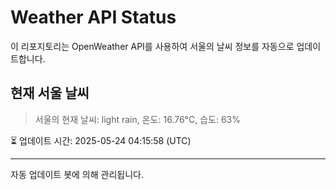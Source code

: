 
# Weather API Status

이 리포지토리는 OpenWeather API를 사용하여 서울의 날씨 정보를 자동으로 업데이트합니다.

## 현재 서울 날씨
> 서울의 현재 날씨: light rain, 온도: 16.76°C, 습도: 63%

⏳ 업데이트 시간: 2025-05-24 04:15:58 (UTC)

---
자동 업데이트 봇에 의해 관리됩니다.
